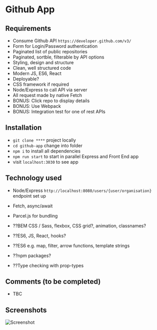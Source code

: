 # Github App

## Requirements

- Consume Github API `https://developer.github.com/v3/`
- Form for Login/Password authentication
- Paginated list of public repositories
- Paginated, sortble, filterable by API options
- Styling, design and structure
- Clean, well structured code
- Modern JS, ES6, React
- Deployable?
- CSS framework if required
- Node/Express to call API via server
- All request made by native Fetch
- BONUS: Click repo to display details
- BONUS: Use Webpack
- BONUS: Integration test for one of rest APIs

## Installation

- `git clone ****` project locally
- `cd github-app` change into folder
- `npm i` to install all dependencies
- `npm run start` to start in parallel Express and Front End app
- visit `localhost:3030` to see app

## Technology used

- Node/Express `http://localhost:8080/users/{user/organisation}` endpoint set up
- Fetch, async/await
- Parcel.js for bundling

- ??BEM CSS / Sass, flexbox, CSS grid?, animation, classnames?
- ??ES6, JS, React, hooks?
- ??ES6 e.g. map, filter, arrow functions, template strings
- ??npm packages?
- ??Type checking with prop-types

## Comments (to be completed)

- TBC

## Screenshots

![Screenshot](src/assets/screenshot-2.png)

